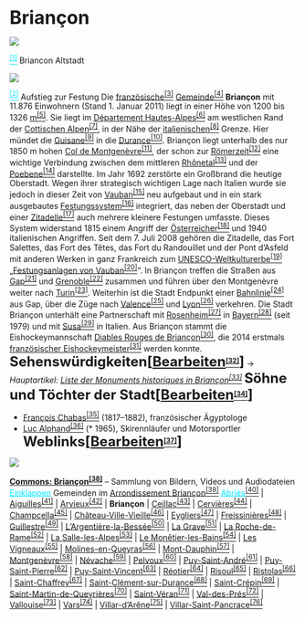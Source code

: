 <span style="font-size:24pt;color:#000ff;"><b>Briançon</b></span>

![](220px-Briancon_Altstadt.JPG.jpg)


<a href="http://de.wikipedia.org/wiki/Datei:Briancon_Altstadt.JPG" rel="noopener" class="external-link" target="_blank" style="color:#00e9ff;"><sup><u>[1]</u></sup></a>
<span style="color:#000ff;">Briancon Altstadt</span>

![](220px-Briancon2.JPG.jpg)


<a href="http://de.wikipedia.org/wiki/Datei:Briancon2.JPG" rel="noopener" class="external-link" target="_blank" style="color:#00e9ff;"><sup><u>[2]</u></sup></a>
<span style="color:#000ff;">Aufstieg zur Festung</span>
<span style="color:#000ff;">Die</span> <a href="http://de.wikipedia.org/wiki/Frankreich" rel="noopener" class="external-link" target="_blank" style="color:#dca0dff;"><u>französische</u></a><a href="http://de.wikipedia.org/wiki/Frankreich" rel="noopener" class="external-link" target="_blank" style="color:#dca0dff;"><sup><u>[3]</u></sup></a> <a href="http://de.wikipedia.org/wiki/Gemeinde_(Frankreich)" rel="noopener" class="external-link" target="_blank" style="color:#dca0dff;"><u>Gemeinde</u></a><a href="http://de.wikipedia.org/wiki/Gemeinde_(Frankreich)" rel="noopener" class="external-link" target="_blank" style="color:#dca0dff;"><sup><u>[4]</u></sup></a> <span style="color:#000ff;"><b>Briançon</b></span> <span style="color:#000ff;">mit 11.876 Einwohnern (Stand 1. Januar 2011) liegt in einer Höhe von 1200 bis 1326</span> <a href="http://de.wikipedia.org/wiki/H%C3%B6he_%C3%BCber_dem_Meeresspiegel" rel="noopener" class="external-link" target="_blank" style="color:#dca0dff;"><u>m</u></a><a href="http://de.wikipedia.org/wiki/H%C3%B6he_%C3%BCber_dem_Meeresspiegel" rel="noopener" class="external-link" target="_blank" style="color:#dca0dff;"><sup><u>[5]</u></sup></a><span style="color:#000ff;">. Sie liegt im</span> <a href="http://de.wikipedia.org/wiki/D%C3%A9partement_Hautes-Alpes" rel="noopener" class="external-link" target="_blank" style="color:#dca0dff;"><u>Département Hautes-Alpes</u></a><a href="http://de.wikipedia.org/wiki/D%C3%A9partement_Hautes-Alpes" rel="noopener" class="external-link" target="_blank" style="color:#dca0dff;"><sup><u>[6]</u></sup></a> <span style="color:#000ff;">am westlichen Rand der</span> <a href="http://de.wikipedia.org/wiki/Cottische_Alpen" rel="noopener" class="external-link" target="_blank" style="color:#dca0dff;"><u>Cottischen Alpen</u></a><a href="http://de.wikipedia.org/wiki/Cottische_Alpen" rel="noopener" class="external-link" target="_blank" style="color:#dca0dff;"><sup><u>[7]</u></sup></a><span style="color:#000ff;">, in der Nähe der</span> <a href="http://de.wikipedia.org/wiki/Italien" rel="noopener" class="external-link" target="_blank" style="color:#dca0dff;"><u>italienischen</u></a><a href="http://de.wikipedia.org/wiki/Italien" rel="noopener" class="external-link" target="_blank" style="color:#dca0dff;"><sup><u>[8]</u></sup></a> <span style="color:#000ff;">Grenze. Hier mündet die</span> <a href="http://de.wikipedia.org/wiki/Guisane" rel="noopener" class="external-link" target="_blank" style="color:#dca0dff;"><u>Guisane</u></a><a href="http://de.wikipedia.org/wiki/Guisane" rel="noopener" class="external-link" target="_blank" style="color:#dca0dff;"><sup><u>[9]</u></sup></a> <span style="color:#000ff;">in die</span> <a href="http://de.wikipedia.org/wiki/Durance" rel="noopener" class="external-link" target="_blank" style="color:#dca0dff;"><u>Durance</u></a><a href="http://de.wikipedia.org/wiki/Durance" rel="noopener" class="external-link" target="_blank" style="color:#dca0dff;"><sup><u>[10]</u></sup></a><span style="color:#000ff;">.</span>
<span style="color:#000ff;">Briançon liegt unterhalb des nur 1850 m hohen</span> <a href="http://de.wikipedia.org/wiki/Col_de_Montgen%C3%A8vre" rel="noopener" class="external-link" target="_blank" style="color:#dca0dff;"><u>Col de Montgenèvre</u></a><a href="http://de.wikipedia.org/wiki/Col_de_Montgen%C3%A8vre" rel="noopener" class="external-link" target="_blank" style="color:#dca0dff;"><sup><u>[11]</u></sup></a><span style="color:#000ff;">, der schon zur</span> <a href="http://de.wikipedia.org/wiki/R%C3%B6misches_Reich" rel="noopener" class="external-link" target="_blank" style="color:#dca0dff;"><u>Römerzeit</u></a><a href="http://de.wikipedia.org/wiki/R%C3%B6misches_Reich" rel="noopener" class="external-link" target="_blank" style="color:#dca0dff;"><sup><u>[12]</u></sup></a> <span style="color:#000ff;">eine wichtige Verbindung zwischen dem mittleren</span> <a href="http://de.wikipedia.org/wiki/Rh%C3%B4ne" rel="noopener" class="external-link" target="_blank" style="color:#dca0dff;"><u>Rhônetal</u></a><a href="http://de.wikipedia.org/wiki/Rh%C3%B4ne" rel="noopener" class="external-link" target="_blank" style="color:#dca0dff;"><sup><u>[13]</u></sup></a> <span style="color:#000ff;">und der</span> <a href="http://de.wikipedia.org/wiki/Poebene" rel="noopener" class="external-link" target="_blank" style="color:#dca0dff;"><u>Poebene</u></a><a href="http://de.wikipedia.org/wiki/Poebene" rel="noopener" class="external-link" target="_blank" style="color:#dca0dff;"><sup><u>[14]</u></sup></a> <span style="color:#000ff;">darstellte.</span>
<span style="color:#000ff;">Im Jahr 1692 zerstörte ein Großbrand die heutige Oberstadt. Wegen ihrer strategisch wichtigen Lage nach Italien wurde sie jedoch in dieser Zeit von</span> <a href="http://de.wikipedia.org/wiki/S%C3%A9bastien_Le_Prestre_de_Vauban" rel="noopener" class="external-link" target="_blank" style="color:#dca0dff;"><u>Vauban</u></a><a href="http://de.wikipedia.org/wiki/S%C3%A9bastien_Le_Prestre_de_Vauban" rel="noopener" class="external-link" target="_blank" style="color:#dca0dff;"><sup><u>[15]</u></sup></a> <span style="color:#000ff;">neu aufgebaut und in ein stark ausgebautes</span> <a href="http://de.wikipedia.org/wiki/Festung" rel="noopener" class="external-link" target="_blank" style="color:#dca0dff;"><u>Festungssystem</u></a><a href="http://de.wikipedia.org/wiki/Festung" rel="noopener" class="external-link" target="_blank" style="color:#dca0dff;"><sup><u>[16]</u></sup></a> <span style="color:#000ff;">integriert, das neben der Oberstadt und einer</span> <a href="http://de.wikipedia.org/wiki/Zitadelle" rel="noopener" class="external-link" target="_blank" style="color:#dca0dff;"><u>Zitadelle</u></a><a href="http://de.wikipedia.org/wiki/Zitadelle" rel="noopener" class="external-link" target="_blank" style="color:#dca0dff;"><sup><u>[17]</u></sup></a> <span style="color:#000ff;">auch mehrere kleinere Festungen umfasste. Dieses System widerstand 1815 einem Angriff der</span> <a href="http://de.wikipedia.org/wiki/Kaisertum_%C3%96sterreich" rel="noopener" class="external-link" target="_blank" style="color:#dca0dff;"><u>Österreicher</u></a><a href="http://de.wikipedia.org/wiki/Kaisertum_%C3%96sterreich" rel="noopener" class="external-link" target="_blank" style="color:#dca0dff;"><sup><u>[18]</u></sup></a> <span style="color:#000ff;">und 1940 italienischen Angriffen. Seit dem 7. Juli 2008 gehören die Zitadelle, das Fort Salettes, das Fort des Têtes, das Fort du Randouillet und der Pont d’Asfeld mit anderen Werken in ganz Frankreich zum</span> <a href="http://de.wikipedia.org/wiki/UNESCO-Welterbe" rel="noopener" class="external-link" target="_blank" style="color:#dca0dff;"><u>UNESCO-Weltkulturerbe</u></a><a href="http://de.wikipedia.org/wiki/UNESCO-Welterbe" rel="noopener" class="external-link" target="_blank" style="color:#dca0dff;"><sup><u>[19]</u></sup></a> <span style="color:#000ff;">„</span><a href="http://de.wikipedia.org/wiki/Festungsanlagen_von_Vauban" rel="noopener" class="external-link" target="_blank" style="color:#dca0dff;"><u>Festungsanlagen von Vauban</u></a><a href="http://de.wikipedia.org/wiki/Festungsanlagen_von_Vauban" rel="noopener" class="external-link" target="_blank" style="color:#dca0dff;"><sup><u>[20]</u></sup></a><span style="color:#000ff;">“.</span>
<span style="color:#000ff;">In Briançon treffen die Straßen aus</span> <a href="http://de.wikipedia.org/wiki/Gap_(Hautes-Alpes)" rel="noopener" class="external-link" target="_blank" style="color:#dca0dff;"><u>Gap</u></a><a href="http://de.wikipedia.org/wiki/Gap_(Hautes-Alpes)" rel="noopener" class="external-link" target="_blank" style="color:#dca0dff;"><sup><u>[21]</u></sup></a> <span style="color:#000ff;">und</span> <a href="http://de.wikipedia.org/wiki/Grenoble" rel="noopener" class="external-link" target="_blank" style="color:#dca0dff;"><u>Grenoble</u></a><a href="http://de.wikipedia.org/wiki/Grenoble" rel="noopener" class="external-link" target="_blank" style="color:#dca0dff;"><sup><u>[22]</u></sup></a> <span style="color:#000ff;">zusammen und führen über den Montgenèvre weiter nach</span> <a href="http://de.wikipedia.org/wiki/Turin" rel="noopener" class="external-link" target="_blank" style="color:#dca0dff;"><u>Turin</u></a><a href="http://de.wikipedia.org/wiki/Turin" rel="noopener" class="external-link" target="_blank" style="color:#dca0dff;"><sup><u>[23]</u></sup></a><span style="color:#000ff;">. Weiterhin ist die Stadt Endpunkt einer</span> <a href="http://de.wikipedia.org/wiki/Soci%C3%A9t%C3%A9_Nationale_des_Chemins_de_fer_Fran%C3%A7ais" rel="noopener" class="external-link" target="_blank" style="color:#dca0dff;"><u>Bahnlinie</u></a><a href="http://de.wikipedia.org/wiki/Soci%C3%A9t%C3%A9_Nationale_des_Chemins_de_fer_Fran%C3%A7ais" rel="noopener" class="external-link" target="_blank" style="color:#dca0dff;"><sup><u>[24]</u></sup></a> <span style="color:#000ff;">aus Gap, über die Züge nach</span> <a href="http://de.wikipedia.org/wiki/Valence" rel="noopener" class="external-link" target="_blank" style="color:#dca0dff;"><u>Valence</u></a><a href="http://de.wikipedia.org/wiki/Valence" rel="noopener" class="external-link" target="_blank" style="color:#dca0dff;"><sup><u>[25]</u></sup></a> <span style="color:#000ff;">und</span> <a href="http://de.wikipedia.org/wiki/Lyon" rel="noopener" class="external-link" target="_blank" style="color:#dca0dff;"><u>Lyon</u></a><a href="http://de.wikipedia.org/wiki/Lyon" rel="noopener" class="external-link" target="_blank" style="color:#dca0dff;"><sup><u>[26]</u></sup></a> <span style="color:#000ff;">verkehren.</span>
<span style="color:#000ff;">Die Stadt Briançon unterhält eine Partnerschaft mit</span> <a href="http://de.wikipedia.org/wiki/Rosenheim" rel="noopener" class="external-link" target="_blank" style="color:#dca0dff;"><u>Rosenheim</u></a><a href="http://de.wikipedia.org/wiki/Rosenheim" rel="noopener" class="external-link" target="_blank" style="color:#dca0dff;"><sup><u>[27]</u></sup></a> <span style="color:#000ff;">in</span> <a href="http://de.wikipedia.org/wiki/Bayern" rel="noopener" class="external-link" target="_blank" style="color:#dca0dff;"><u>Bayern</u></a><a href="http://de.wikipedia.org/wiki/Bayern" rel="noopener" class="external-link" target="_blank" style="color:#dca0dff;"><sup><u>[28]</u></sup></a> <span style="color:#000ff;">(seit 1979) und mit</span> <a href="http://de.wikipedia.org/wiki/Susa_(Piemont)" rel="noopener" class="external-link" target="_blank" style="color:#dca0dff;"><u>Susa</u></a><a href="http://de.wikipedia.org/wiki/Susa_(Piemont)" rel="noopener" class="external-link" target="_blank" style="color:#dca0dff;"><sup><u>[29]</u></sup></a> <span style="color:#000ff;">in Italien.</span>
<span style="color:#000ff;">Aus Briançon stammt die Eishockeymannschaft</span> <a href="http://de.wikipedia.org/wiki/Diables_Rouges_de_Brian%C3%A7on" rel="noopener" class="external-link" target="_blank" style="color:#dca0dff;"><u>Diables Rouges de Briançon</u></a><a href="http://de.wikipedia.org/wiki/Diables_Rouges_de_Brian%C3%A7on" rel="noopener" class="external-link" target="_blank" style="color:#dca0dff;"><sup><u>[30]</u></sup></a><span style="color:#000ff;">, die 2014 erstmals</span> <a href="http://de.wikipedia.org/wiki/Franz%C3%B6sischer_Meister_(Eishockey)" rel="noopener" class="external-link" target="_blank" style="color:#dca0dff;"><u>französischer Eishockeymeister</u></a><a href="http://de.wikipedia.org/wiki/Franz%C3%B6sischer_Meister_(Eishockey)" rel="noopener" class="external-link" target="_blank" style="color:#dca0dff;"><sup><u>[31]</u></sup></a> <span style="color:#000ff;">werden konnte.</span>
<span style="font-size:18pt;color:#000ff;"><b>Sehenswürdigkeiten[</b></span><a href="http://de.wikipedia.org/w/index.php?title=Brian%C3%A7on&action=edit&section=1" rel="noopener" class="external-link" target="_blank" style="font-size:18pt;color:#dca0dff;"><b><u>Bearbeiten</u></b></a><a href="http://de.wikipedia.org/w/index.php?title=Brian%C3%A7on&action=edit&section=1" rel="noopener" class="external-link" target="_blank" style="color:#dca0dff;"><b><sup><u>[32]</u></sup></b></a><span style="font-size:18pt;color:#000ff;"><b>]</b></span>
<span style="color:#000ff;">→</span> <span style="color:#000ff;"><i>Hauptartikel:</i></span> <a href="http://de.wikipedia.org/wiki/Liste_der_Monuments_historiques_in_Brian%C3%A7on" rel="noopener" class="external-link" target="_blank" style="color:#dca0dff;"><i><u>Liste der Monuments historiques in Briançon</u></i></a><a href="http://de.wikipedia.org/wiki/Liste_der_Monuments_historiques_in_Brian%C3%A7on" rel="noopener" class="external-link" target="_blank" style="color:#dca0dff;"><i><sup><u>[33]</u></sup></i></a>
<span style="font-size:18pt;color:#000ff;"><b>Söhne und Töchter der Stadt[</b></span><a href="http://de.wikipedia.org/w/index.php?title=Brian%C3%A7on&action=edit&section=2" rel="noopener" class="external-link" target="_blank" style="font-size:18pt;color:#dca0dff;"><b><u>Bearbeiten</u></b></a><a href="http://de.wikipedia.org/w/index.php?title=Brian%C3%A7on&action=edit&section=2" rel="noopener" class="external-link" target="_blank" style="color:#dca0dff;"><b><sup><u>[34]</u></sup></b></a><span style="font-size:18pt;color:#000ff;"><b>]</b></span>
- <a href="http://de.wikipedia.org/wiki/Fran%C3%A7ois_Chabas" rel="noopener" class="external-link" target="_blank" style="color:#dca0dff;"><u>François Chabas</u></a><a href="http://de.wikipedia.org/wiki/Fran%C3%A7ois_Chabas" rel="noopener" class="external-link" target="_blank" style="color:#dca0dff;"><sup><u>[35]</u></sup></a> <span style="color:#000ff;">(1817–1882), französischer Ägyptologe</span>
- <a href="http://de.wikipedia.org/wiki/Luc_Alphand" rel="noopener" class="external-link" target="_blank" style="color:#dca0dff;"><u>Luc Alphand</u></a><a href="http://de.wikipedia.org/wiki/Luc_Alphand" rel="noopener" class="external-link" target="_blank" style="color:#dca0dff;"><sup><u>[36]</u></sup></a> <span style="color:#000ff;">(* 1965), Skirennläufer und Motorsportler</span>
<span style="font-size:18pt;color:#000ff;"><b>Weblinks[</b></span><a href="http://de.wikipedia.org/w/index.php?title=Brian%C3%A7on&action=edit&section=3" rel="noopener" class="external-link" target="_blank" style="font-size:18pt;color:#dca0dff;"><b><u>Bearbeiten</u></b></a><a href="http://de.wikipedia.org/w/index.php?title=Brian%C3%A7on&action=edit&section=3" rel="noopener" class="external-link" target="_blank" style="color:#dca0dff;"><b><sup><u>[37]</u></sup></b></a><span style="font-size:18pt;color:#000ff;"><b>]</b></span>

![](12px-Commons-logo.svg.png)

 <a href="http://commons.wikimedia.org/wiki/Category:Brian%C3%A7on?uselang=de" rel="noopener" class="external-link" target="_blank" style="color:#dca0dff;"><b><u>Commons: Briançon</u></b></a><a href="http://commons.wikimedia.org/wiki/Category:Brian%C3%A7on?uselang=de" rel="noopener" class="external-link" target="_blank" style="color:#dca0dff;"><b><sup><u>[38]</u></sup></b></a> <span style="color:#000ff;">– Sammlung von Bildern, Videos und Audiodateien</span>
<a href="http://de.wikipedia.org/wiki/Brian%C3%A7on#" rel="noopener" class="external-link" target="_blank" style="color:#00e9ff;"><u>Einklappen</u></a>
<span style="color:#000ff;">Gemeinden im</span> <a href="http://de.wikipedia.org/wiki/Arrondissement_Brian%C3%A7on" rel="noopener" class="external-link" target="_blank" style="color:#dca0dff;"><u>Arrondissement Briançon</u></a><a href="http://de.wikipedia.org/wiki/Arrondissement_Brian%C3%A7on" rel="noopener" class="external-link" target="_blank" style="color:#dca0dff;"><sup><u>[39]</u></sup></a>
<a href="http://de.wikipedia.org/wiki/Abri%C3%A8s" rel="noopener" class="external-link" target="_blank" style="color:#00e9ff;"><u>Abriès</u></a><a href="http://de.wikipedia.org/wiki/Abri%C3%A8s" rel="noopener" class="external-link" target="_blank" style="color:#dca0dff;"><sup><u>[40]</u></sup></a> <span style="color:#000ff;">|</span> <a href="http://de.wikipedia.org/wiki/Aiguilles" rel="noopener" class="external-link" target="_blank" style="color:#dca0dff;"><u>Aiguilles</u></a><a href="http://de.wikipedia.org/wiki/Aiguilles" rel="noopener" class="external-link" target="_blank" style="color:#dca0dff;"><sup><u>[41]</u></sup></a> <span style="color:#000ff;">|</span> <a href="http://de.wikipedia.org/w/index.php?title=Arvieux&action=edit&redlink=1" rel="noopener" class="external-link" target="_blank" style="color:#dca0dff;"><u>Arvieux</u></a><a href="http://de.wikipedia.org/w/index.php?title=Arvieux&action=edit&redlink=1" rel="noopener" class="external-link" target="_blank" style="color:#dca0dff;"><sup><u>[42]</u></sup></a> <span style="color:#000ff;">|</span> <span style="color:#000ff;"><b>Briançon</b></span> <span style="color:#000ff;">|</span> <a href="http://de.wikipedia.org/w/index.php?title=Ceillac&action=edit&redlink=1" rel="noopener" class="external-link" target="_blank" style="color:#dca0dff;"><u>Ceillac</u></a><a href="http://de.wikipedia.org/w/index.php?title=Ceillac&action=edit&redlink=1" rel="noopener" class="external-link" target="_blank" style="color:#dca0dff;"><sup><u>[43]</u></sup></a> <span style="color:#000ff;">|</span> <a href="http://de.wikipedia.org/w/index.php?title=Cervi%C3%A8res_(Hautes-Alpes)&action=edit&redlink=1" rel="noopener" class="external-link" target="_blank" style="color:#dca0dff;"><u>Cervières</u></a><a href="http://de.wikipedia.org/w/index.php?title=Cervi%C3%A8res_(Hautes-Alpes)&action=edit&redlink=1" rel="noopener" class="external-link" target="_blank" style="color:#dca0dff;"><sup><u>[44]</u></sup></a> <span style="color:#000ff;">|</span> <a href="http://de.wikipedia.org/w/index.php?title=Champcella&action=edit&redlink=1" rel="noopener" class="external-link" target="_blank" style="color:#dca0dff;"><u>Champcella</u></a><a href="http://de.wikipedia.org/w/index.php?title=Champcella&action=edit&redlink=1" rel="noopener" class="external-link" target="_blank" style="color:#dca0dff;"><sup><u>[45]</u></sup></a> <span style="color:#000ff;">|</span> <a href="http://de.wikipedia.org/w/index.php?title=Ch%C3%A2teau-Ville-Vieille&action=edit&redlink=1" rel="noopener" class="external-link" target="_blank" style="color:#dca0dff;"><u>Château-Ville-Vieille</u></a><a href="http://de.wikipedia.org/w/index.php?title=Ch%C3%A2teau-Ville-Vieille&action=edit&redlink=1" rel="noopener" class="external-link" target="_blank" style="color:#dca0dff;"><sup><u>[46]</u></sup></a> <span style="color:#000ff;">|</span> <a href="http://de.wikipedia.org/w/index.php?title=Eygliers&action=edit&redlink=1" rel="noopener" class="external-link" target="_blank" style="color:#dca0dff;"><u>Eygliers</u></a><a href="http://de.wikipedia.org/w/index.php?title=Eygliers&action=edit&redlink=1" rel="noopener" class="external-link" target="_blank" style="color:#dca0dff;"><sup><u>[47]</u></sup></a> <span style="color:#000ff;">|</span> <a href="http://de.wikipedia.org/w/index.php?title=Freissini%C3%A8res&action=edit&redlink=1" rel="noopener" class="external-link" target="_blank" style="color:#dca0dff;"><u>Freissinières</u></a><a href="http://de.wikipedia.org/w/index.php?title=Freissini%C3%A8res&action=edit&redlink=1" rel="noopener" class="external-link" target="_blank" style="color:#dca0dff;"><sup><u>[48]</u></sup></a> <span style="color:#000ff;">|</span> <a href="http://de.wikipedia.org/wiki/Guillestre" rel="noopener" class="external-link" target="_blank" style="color:#dca0dff;"><u>Guillestre</u></a><a href="http://de.wikipedia.org/wiki/Guillestre" rel="noopener" class="external-link" target="_blank" style="color:#dca0dff;"><sup><u>[49]</u></sup></a> <span style="color:#000ff;">|</span> <a href="http://de.wikipedia.org/wiki/L%E2%80%99Argenti%C3%A8re-la-Bess%C3%A9e" rel="noopener" class="external-link" target="_blank" style="color:#dca0dff;"><u>L’Argentière-la-Bessée</u></a><a href="http://de.wikipedia.org/wiki/L%E2%80%99Argenti%C3%A8re-la-Bess%C3%A9e" rel="noopener" class="external-link" target="_blank" style="color:#dca0dff;"><sup><u>[50]</u></sup></a> <span style="color:#000ff;">|</span> <a href="http://de.wikipedia.org/wiki/La_Grave" rel="noopener" class="external-link" target="_blank" style="color:#dca0dff;"><u>La Grave</u></a><a href="http://de.wikipedia.org/wiki/La_Grave" rel="noopener" class="external-link" target="_blank" style="color:#dca0dff;"><sup><u>[51]</u></sup></a> <span style="color:#000ff;">|</span> <a href="http://de.wikipedia.org/w/index.php?title=La_Roche-de-Rame&action=edit&redlink=1" rel="noopener" class="external-link" target="_blank" style="color:#dca0dff;"><u>La Roche-de-Rame</u></a><a href="http://de.wikipedia.org/w/index.php?title=La_Roche-de-Rame&action=edit&redlink=1" rel="noopener" class="external-link" target="_blank" style="color:#dca0dff;"><sup><u>[52]</u></sup></a> <span style="color:#000ff;">|</span> <a href="http://de.wikipedia.org/w/index.php?title=La_Salle-les-Alpes&action=edit&redlink=1" rel="noopener" class="external-link" target="_blank" style="color:#dca0dff;"><u>La Salle-les-Alpes</u></a><a href="http://de.wikipedia.org/w/index.php?title=La_Salle-les-Alpes&action=edit&redlink=1" rel="noopener" class="external-link" target="_blank" style="color:#dca0dff;"><sup><u>[53]</u></sup></a> <span style="color:#000ff;">|</span> <a href="http://de.wikipedia.org/w/index.php?title=Le_Mon%C3%AAtier-les-Bains&action=edit&redlink=1" rel="noopener" class="external-link" target="_blank" style="color:#dca0dff;"><u>Le Monêtier-les-Bains</u></a><a href="http://de.wikipedia.org/w/index.php?title=Le_Mon%C3%AAtier-les-Bains&action=edit&redlink=1" rel="noopener" class="external-link" target="_blank" style="color:#dca0dff;"><sup><u>[54]</u></sup></a> <span style="color:#000ff;">|</span> <a href="http://de.wikipedia.org/w/index.php?title=Les_Vigneaux&action=edit&redlink=1" rel="noopener" class="external-link" target="_blank" style="color:#dca0dff;"><u>Les Vigneaux</u></a><a href="http://de.wikipedia.org/w/index.php?title=Les_Vigneaux&action=edit&redlink=1" rel="noopener" class="external-link" target="_blank" style="color:#dca0dff;"><sup><u>[55]</u></sup></a> <span style="color:#000ff;">|</span> <a href="http://de.wikipedia.org/wiki/Molines-en-Queyras" rel="noopener" class="external-link" target="_blank" style="color:#dca0dff;"><u>Molines-en-Queyras</u></a><a href="http://de.wikipedia.org/wiki/Molines-en-Queyras" rel="noopener" class="external-link" target="_blank" style="color:#dca0dff;"><sup><u>[56]</u></sup></a> <span style="color:#000ff;">|</span> <a href="http://de.wikipedia.org/wiki/Mont-Dauphin" rel="noopener" class="external-link" target="_blank" style="color:#dca0dff;"><u>Mont-Dauphin</u></a><a href="http://de.wikipedia.org/wiki/Mont-Dauphin" rel="noopener" class="external-link" target="_blank" style="color:#dca0dff;"><sup><u>[57]</u></sup></a> <span style="color:#000ff;">|</span> <a href="http://de.wikipedia.org/w/index.php?title=Montgen%C3%A8vre&action=edit&redlink=1" rel="noopener" class="external-link" target="_blank" style="color:#dca0dff;"><u>Montgenèvre</u></a><a href="http://de.wikipedia.org/w/index.php?title=Montgen%C3%A8vre&action=edit&redlink=1" rel="noopener" class="external-link" target="_blank" style="color:#dca0dff;"><sup><u>[58]</u></sup></a> <span style="color:#000ff;">|</span> <a href="http://de.wikipedia.org/wiki/N%C3%A9vache" rel="noopener" class="external-link" target="_blank" style="color:#dca0dff;"><u>Névache</u></a><a href="http://de.wikipedia.org/wiki/N%C3%A9vache" rel="noopener" class="external-link" target="_blank" style="color:#dca0dff;"><sup><u>[59]</u></sup></a> <span style="color:#000ff;">|</span> <a href="http://de.wikipedia.org/w/index.php?title=Pelvoux_(Hautes-Alpes)&action=edit&redlink=1" rel="noopener" class="external-link" target="_blank" style="color:#dca0dff;"><u>Pelvoux</u></a><a href="http://de.wikipedia.org/w/index.php?title=Pelvoux_(Hautes-Alpes)&action=edit&redlink=1" rel="noopener" class="external-link" target="_blank" style="color:#dca0dff;"><sup><u>[60]</u></sup></a> <span style="color:#000ff;">|</span> <a href="http://de.wikipedia.org/w/index.php?title=Puy-Saint-Andr%C3%A9&action=edit&redlink=1" rel="noopener" class="external-link" target="_blank" style="color:#dca0dff;"><u>Puy-Saint-André</u></a><a href="http://de.wikipedia.org/w/index.php?title=Puy-Saint-Andr%C3%A9&action=edit&redlink=1" rel="noopener" class="external-link" target="_blank" style="color:#dca0dff;"><sup><u>[61]</u></sup></a> <span style="color:#000ff;">|</span> <a href="http://de.wikipedia.org/w/index.php?title=Puy-Saint-Pierre&action=edit&redlink=1" rel="noopener" class="external-link" target="_blank" style="color:#dca0dff;"><u>Puy-Saint-Pierre</u></a><a href="http://de.wikipedia.org/w/index.php?title=Puy-Saint-Pierre&action=edit&redlink=1" rel="noopener" class="external-link" target="_blank" style="color:#dca0dff;"><sup><u>[62]</u></sup></a> <span style="color:#000ff;">|</span> <a href="http://de.wikipedia.org/w/index.php?title=Puy-Saint-Vincent&action=edit&redlink=1" rel="noopener" class="external-link" target="_blank" style="color:#dca0dff;"><u>Puy-Saint-Vincent</u></a><a href="http://de.wikipedia.org/w/index.php?title=Puy-Saint-Vincent&action=edit&redlink=1" rel="noopener" class="external-link" target="_blank" style="color:#dca0dff;"><sup><u>[63]</u></sup></a> <span style="color:#000ff;">|</span> <a href="http://de.wikipedia.org/w/index.php?title=R%C3%A9otier&action=edit&redlink=1" rel="noopener" class="external-link" target="_blank" style="color:#dca0dff;"><u>Réotier</u></a><a href="http://de.wikipedia.org/w/index.php?title=R%C3%A9otier&action=edit&redlink=1" rel="noopener" class="external-link" target="_blank" style="color:#dca0dff;"><sup><u>[64]</u></sup></a> <span style="color:#000ff;">|</span> <a href="http://de.wikipedia.org/w/index.php?title=Risoul&action=edit&redlink=1" rel="noopener" class="external-link" target="_blank" style="color:#dca0dff;"><u>Risoul</u></a><a href="http://de.wikipedia.org/w/index.php?title=Risoul&action=edit&redlink=1" rel="noopener" class="external-link" target="_blank" style="color:#dca0dff;"><sup><u>[65]</u></sup></a> <span style="color:#000ff;">|</span> <a href="http://de.wikipedia.org/wiki/Ristolas" rel="noopener" class="external-link" target="_blank" style="color:#dca0dff;"><u>Ristolas</u></a><a href="http://de.wikipedia.org/wiki/Ristolas" rel="noopener" class="external-link" target="_blank" style="color:#dca0dff;"><sup><u>[66]</u></sup></a> <span style="color:#000ff;">|</span> <a href="http://de.wikipedia.org/w/index.php?title=Saint-Chaffrey&action=edit&redlink=1" rel="noopener" class="external-link" target="_blank" style="color:#dca0dff;"><u>Saint-Chaffrey</u></a><a href="http://de.wikipedia.org/w/index.php?title=Saint-Chaffrey&action=edit&redlink=1" rel="noopener" class="external-link" target="_blank" style="color:#dca0dff;"><sup><u>[67]</u></sup></a> <span style="color:#000ff;">|</span> <a href="http://de.wikipedia.org/w/index.php?title=Saint-Cl%C3%A9ment-sur-Durance&action=edit&redlink=1" rel="noopener" class="external-link" target="_blank" style="color:#dca0dff;"><u>Saint-Clément-sur-Durance</u></a><a href="http://de.wikipedia.org/w/index.php?title=Saint-Cl%C3%A9ment-sur-Durance&action=edit&redlink=1" rel="noopener" class="external-link" target="_blank" style="color:#dca0dff;"><sup><u>[68]</u></sup></a> <span style="color:#000ff;">|</span> <a href="http://de.wikipedia.org/w/index.php?title=Saint-Cr%C3%A9pin_(Hautes-Alpes)&action=edit&redlink=1" rel="noopener" class="external-link" target="_blank" style="color:#dca0dff;"><u>Saint-Crépin</u></a><a href="http://de.wikipedia.org/w/index.php?title=Saint-Cr%C3%A9pin_(Hautes-Alpes)&action=edit&redlink=1" rel="noopener" class="external-link" target="_blank" style="color:#dca0dff;"><sup><u>[69]</u></sup></a> <span style="color:#000ff;">|</span> <a href="http://de.wikipedia.org/w/index.php?title=Saint-Martin-de-Queyri%C3%A8res&action=edit&redlink=1" rel="noopener" class="external-link" target="_blank" style="color:#dca0dff;"><u>Saint-Martin-de-Queyrières</u></a><a href="http://de.wikipedia.org/w/index.php?title=Saint-Martin-de-Queyri%C3%A8res&action=edit&redlink=1" rel="noopener" class="external-link" target="_blank" style="color:#dca0dff;"><sup><u>[70]</u></sup></a> <span style="color:#000ff;">|</span> <a href="http://de.wikipedia.org/wiki/Saint-V%C3%A9ran" rel="noopener" class="external-link" target="_blank" style="color:#dca0dff;"><u>Saint-Véran</u></a><a href="http://de.wikipedia.org/wiki/Saint-V%C3%A9ran" rel="noopener" class="external-link" target="_blank" style="color:#dca0dff;"><sup><u>[71]</u></sup></a> <span style="color:#000ff;">|</span> <a href="http://de.wikipedia.org/w/index.php?title=Val-des-Pr%C3%A9s&action=edit&redlink=1" rel="noopener" class="external-link" target="_blank" style="color:#dca0dff;"><u>Val-des-Prés</u></a><a href="http://de.wikipedia.org/w/index.php?title=Val-des-Pr%C3%A9s&action=edit&redlink=1" rel="noopener" class="external-link" target="_blank" style="color:#dca0dff;"><sup><u>[72]</u></sup></a> <span style="color:#000ff;">|</span> <a href="http://de.wikipedia.org/w/index.php?title=Vallouise&action=edit&redlink=1" rel="noopener" class="external-link" target="_blank" style="color:#dca0dff;"><u>Vallouise</u></a><a href="http://de.wikipedia.org/w/index.php?title=Vallouise&action=edit&redlink=1" rel="noopener" class="external-link" target="_blank" style="color:#dca0dff;"><sup><u>[73]</u></sup></a> <span style="color:#000ff;">|</span> <a href="http://de.wikipedia.org/w/index.php?title=Vars_(Hautes-Alpes)&action=edit&redlink=1" rel="noopener" class="external-link" target="_blank" style="color:#dca0dff;"><u>Vars</u></a><a href="http://de.wikipedia.org/w/index.php?title=Vars_(Hautes-Alpes)&action=edit&redlink=1" rel="noopener" class="external-link" target="_blank" style="color:#dca0dff;"><sup><u>[74]</u></sup></a> <span style="color:#000ff;">|</span> <a href="http://de.wikipedia.org/w/index.php?title=Villar-d%E2%80%99Ar%C3%AAne&action=edit&redlink=1" rel="noopener" class="external-link" target="_blank" style="color:#dca0dff;"><u>Villar-d’Arêne</u></a><a href="http://de.wikipedia.org/w/index.php?title=Villar-d%E2%80%99Ar%C3%AAne&action=edit&redlink=1" rel="noopener" class="external-link" target="_blank" style="color:#dca0dff;"><sup><u>[75]</u></sup></a> <span style="color:#000ff;">|</span> <a href="http://de.wikipedia.org/w/index.php?title=Villar-Saint-Pancrace&action=edit&redlink=1" rel="noopener" class="external-link" target="_blank" style="color:#dca0dff;"><u>Villar-Saint-Pancrace</u></a><a href="http://de.wikipedia.org/w/index.php?title=Villar-Saint-Pancrace&action=edit&redlink=1" rel="noopener" class="external-link" target="_blank" style="color:#dca0dff;"><sup><u>[76]</u></sup></a>